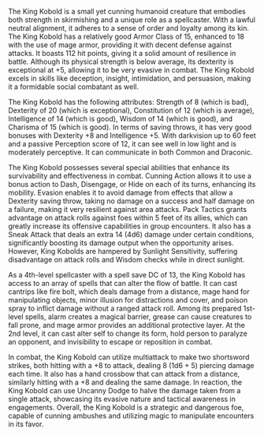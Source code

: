 The King Kobold is a small yet cunning humanoid creature that embodies both strength in skirmishing and a unique role as a spellcaster. With a lawful neutral alignment, it adheres to a sense of order and loyalty among its kin. The King Kobold has a relatively good Armor Class of 15, enhanced to 18 with the use of mage armor, providing it with decent defense against attacks. It boasts 112 hit points, giving it a solid amount of resilience in battle. Although its physical strength is below average, its dexterity is exceptional at +5, allowing it to be very evasive in combat. The King Kobold excels in skills like deception, insight, intimidation, and persuasion, making it a formidable social combatant as well.

The King Kobold has the following attributes: Strength of 8 (which is bad), Dexterity of 20 (which is exceptional), Constitution of 12 (which is average), Intelligence of 14 (which is good), Wisdom of 14 (which is good), and Charisma of 15 (which is good). In terms of saving throws, it has very good bonuses with Dexterity +8 and Intelligence +5. With darkvision up to 60 feet and a passive Perception score of 12, it can see well in low light and is moderately perceptive. It can communicate in both Common and Draconic.

The King Kobold possesses several special abilities that enhance its survivability and effectiveness in combat. Cunning Action allows it to use a bonus action to Dash, Disengage, or Hide on each of its turns, enhancing its mobility. Evasion enables it to avoid damage from effects that allow a Dexterity saving throw, taking no damage on a success and half damage on a failure, making it very resilient against area attacks. Pack Tactics grants advantage on attack rolls against foes within 5 feet of its allies, which can greatly increase its offensive capabilities in group encounters. It also has a Sneak Attack that deals an extra 14 (4d6) damage under certain conditions, significantly boosting its damage output when the opportunity arises. However, King Kobolds are hampered by Sunlight Sensitivity, suffering disadvantage on attack rolls and Wisdom checks while in direct sunlight.

As a 4th-level spellcaster with a spell save DC of 13, the King Kobold has access to an array of spells that can alter the flow of battle. It can cast cantrips like fire bolt, which deals damage from a distance, mage hand for manipulating objects, minor illusion for distractions and cover, and poison spray to inflict damage without a ranged attack roll. Among its prepared 1st-level spells, alarm creates a magical barrier, grease can cause creatures to fall prone, and mage armor provides an additional protective layer. At the 2nd level, it can cast alter self to change its form, hold person to paralyze an opponent, and invisibility to escape or reposition in combat.

In combat, the King Kobold can utilize multiattack to make two shortsword strikes, both hitting with a +8 to attack, dealing 8 (1d6 + 5) piercing damage each time. It also has a hand crossbow that can attack from a distance, similarly hitting with a +8 and dealing the same damage. In reaction, the King Kobold can use Uncanny Dodge to halve the damage taken from a single attack, showcasing its evasive nature and tactical awareness in engagements. Overall, the King Kobold is a strategic and dangerous foe, capable of cunning ambushes and utilizing magic to manipulate encounters in its favor.